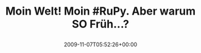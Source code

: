 ---
retweeted: false
source: <a href="http://twitter.com" rel="nofollow">Twitter Web Client</a>
entities:
  hashtags:
  - text: RuPy
    indices:
    - '16'
    - '21'
  symbols: []
  user_mentions: []
  urls: []
display_text_range:
- '0'
- '45'
favorite_count: '0'
id_str: '5500381526'
truncated: false
retweet_count: '0'
id: '5500381526'
created_at: Sat Nov 07 05:52:26 +0000 2009
favorited: false
full_text: 'Moin Welt! Moin #RuPy. Aber warum SO Früh...?'
lang: de
tags:
- RuPy
- pesos/twitter
date: '2009-11-07T05:52:26+00:00'
src: https://twitter.com/bascht/status/5500381526
original_url: https://twitter.com/bascht/status/5500381526
type: twitter_tweet
text: 'Moin Welt! Moin #RuPy. Aber warum SO Früh...?'
title: 'Moin Welt! Moin #RuPy. Aber warum SO Früh...?

  '

---